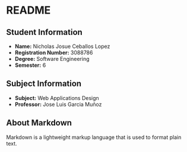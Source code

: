 # README

## Student Information
- **Name:** Nicholas Josue Ceballos Lopez  
- **Registration Number:** 3088786  
- **Degree:** Software Engineering  
- **Semester:** 6  

## Subject Information
- **Subject:** Web Applications Design  
- **Professor:** Jose Luis Garcia Muñoz  

## About Markdown
Markdown is a lightweight markup language that is used to format plain text.
